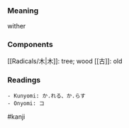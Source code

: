 ### Meaning

wither

### Components

[[Radicals/木|木]]: tree; wood [[古]]: old

### Readings

```
- Kunyomi: か.れる、か.らす
- Onyomi: コ
```

#kanji